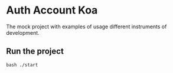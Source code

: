 # Auth Account Koa

The mock project with examples of usage different instruments of development.

## Run the project

`bash ./start`
